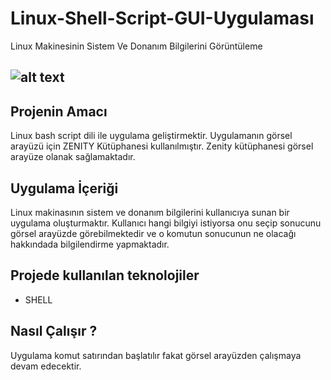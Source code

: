 # Linux-Shell-Script-GUI-Uygulaması
Linux Makinesinin Sistem Ve Donanım Bilgilerini Görüntüleme
## ![alt text](http://url/to/linux.png)

## Projenin Amacı
Linux bash script dili ile uygulama geliştirmektir. Uygulamanın görsel arayüzü için  ZENITY Kütüphanesi kullanılmıştır. Zenity kütüphanesi görsel arayüze olanak sağlamaktadır.

## Uygulama  İçeriği
Linux makinasının sistem ve donanım bilgilerini kullanıcıya sunan bir uygulama oluşturmaktır. Kullanıcı hangi bilgiyi istiyorsa onu seçip sonucunu görsel arayüzde görebilmektedir ve o komutun sonucunun ne olacağı hakkındada bilgilendirme yapmaktadır. 

## Projede kullanılan teknolojiler
 - SHELL

## Nasıl Çalışır ?
Uygulama komut satırından başlatılır fakat görsel arayüzden çalışmaya devam edecektir.

 
     
